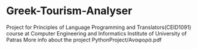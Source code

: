 # Greek-Tourism-Analyser
Project for Principles of Language Programming and Translators(CEID1091) course at Computer Engineering and Informatics Institute of University of Patras
More info about the project PythonProject/Αναφορά.pdf
